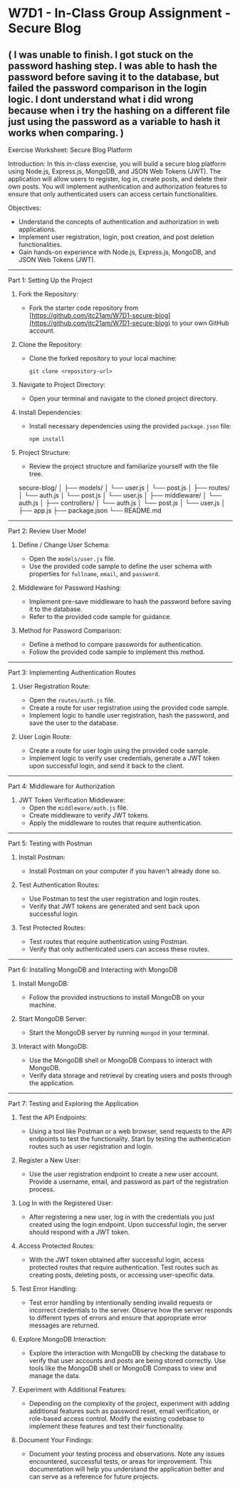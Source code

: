 # W7D1 - In-Class Group Assignment - Secure Blog

## ( I was unable to finish. I got stuck on the password hashing step. I was able to hash the password before saving it to the database, but failed the password comparison in the login logic. I dont understand what i did wrong because when i try the hashing on a different file just using the password as a variable to hash it works when comparing. )

Exercise Worksheet: Secure Blog Platform

Introduction:
In this in-class exercise, you will build a secure blog platform using Node.js, Express.js, MongoDB, and JSON Web Tokens (JWT). The application will allow users to register, log in, create posts, and delete their own posts. You will implement authentication and authorization features to ensure that only authenticated users can access certain functionalities.

Objectives:
- Understand the concepts of authentication and authorization in web applications.
- Implement user registration, login, post creation, and post deletion functionalities.
- Gain hands-on experience with Node.js, Express.js, MongoDB, and JSON Web Tokens (JWT).

---

Part 1: Setting Up the Project

1. Fork the Repository:
   - Fork the starter code repository from [https://github.com/jtc21am/W7D1-secure-blog](https://github.com/jtc21am/W7D1-secure-blog) to your own GitHub account.

2. Clone the Repository:
   - Clone the forked repository to your local machine:
     ```
     git clone <repository-url>
     ```

3. Navigate to Project Directory:
   - Open your terminal and navigate to the cloned project directory.

4. Install Dependencies:
   - Install necessary dependencies using the provided `package.json` file:
     ```
     npm install
     ```

5. Project Structure:
   - Review the project structure and familiarize yourself with the file tree.

   secure-blog/
│
├── models/
│   └── user.js
│   └── post.js
│
├── routes/
│   └── auth.js
│   └── post.js
│   └── user.js
│
├── middleware/
│   └── auth.js
│
├── controllers/
│   └── auth.js
│   └── post.js
│   └── user.js
│
├── app.js
├── package.json
└── README.md


---

Part 2: Review User Model

1. Define / Change User Schema:
   - Open the `models/user.js` file.
   - Use the provided code sample to define the user schema with properties for `fullname`, `email`, and `password`.

2. Middleware for Password Hashing:
   - Implement pre-save middleware to hash the password before saving it to the database.
   - Refer to the provided code sample for guidance.

3. Method for Password Comparison:
   - Define a method to compare passwords for authentication.
   - Follow the provided code sample to implement this method.

---

Part 3: Implementing Authentication Routes

1. User Registration Route:
   - Open the `routes/auth.js` file.
   - Create a route for user registration using the provided code sample.
   - Implement logic to handle user registration, hash the password, and save the user to the database.

2. User Login Route:
   - Create a route for user login using the provided code sample.
   - Implement logic to verify user credentials, generate a JWT token upon successful login, and send it back to the client.

---

Part 4: Middleware for Authorization

1. JWT Token Verification Middleware:
   - Open the `middleware/auth.js` file.
   - Create middleware to verify JWT tokens.
   - Apply the middleware to routes that require authentication.

---

Part 5: Testing with Postman

1. Install Postman:
   - Install Postman on your computer if you haven't already done so.

2. Test Authentication Routes:
   - Use Postman to test the user registration and login routes.
   - Verify that JWT tokens are generated and sent back upon successful login.

3. Test Protected Routes:
   - Test routes that require authentication using Postman.
   - Verify that only authenticated users can access these routes.

---

Part 6: Installing MongoDB and Interacting with MongoDB

1. Install MongoDB:
   - Follow the provided instructions to install MongoDB on your machine.

2. Start MongoDB Server:
   - Start the MongoDB server by running `mongod` in your terminal.

3. Interact with MongoDB:
   - Use the MongoDB shell or MongoDB Compass to interact with MongoDB.
   - Verify data storage and retrieval by creating users and posts through the application.

---

Part 7: Testing and Exploring the Application

1. Test the API Endpoints: 
   - Using a tool like Postman or a web browser, send requests to the API endpoints to test the functionality. Start by testing the authentication routes such as user registration and login.

2. Register a New User:
   - Use the user registration endpoint to create a new user account. Provide a username, email, and password as part of the registration process.

3. Log In with the Registered User:
   - After registering a new user, log in with the credentials you just created using the login endpoint. Upon successful login, the server should respond with a JWT token.

4. Access Protected Routes:
   - With the JWT token obtained after successful login, access protected routes that require authentication. Test routes such as creating posts, deleting posts, or accessing user-specific data.

5. Test Error Handling:


   - Test error handling by intentionally sending invalid requests or incorrect credentials to the server. Observe how the server responds to different types of errors and ensure that appropriate error messages are returned.

6. Explore MongoDB Interaction:
   - Explore the interaction with MongoDB by checking the database to verify that user accounts and posts are being stored correctly. Use tools like the MongoDB shell or MongoDB Compass to view and manage the data.

7. Experiment with Additional Features:
   - Depending on the complexity of the project, experiment with adding additional features such as password reset, email verification, or role-based access control. Modify the existing codebase to implement these features and test their functionality.

8. Document Your Findings:
   - Document your testing process and observations. Note any issues encountered, successful tests, or areas for improvement. This documentation will help you understand the application better and can serve as a reference for future projects.
